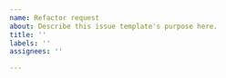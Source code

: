 ```yaml
---
name: Refactor request
about: Describe this issue template's purpose here.
title: ''
labels: ''
assignees: ''

---
```



